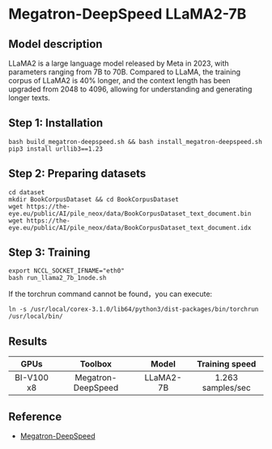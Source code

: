 # Megatron-DeepSpeed LLaMA2-7B

## Model description

LLaMA2 is a large language model released by Meta in 2023, with parameters ranging from 7B to 70B. Compared to LLaMA, the training corpus of LLaMA2 is 40% longer, and the context length has been upgraded from 2048 to 4096, allowing for understanding and generating longer texts. 

## Step 1: Installation

```
bash build_megatron-deepspeed.sh && bash install_megatron-deepspeed.sh
pip3 install urllib3==1.23
```

## Step 2: Preparing datasets

```
cd dataset
mkdir BookCorpusDataset && cd BookCorpusDataset
wget https://the-eye.eu/public/AI/pile_neox/data/BookCorpusDataset_text_document.bin
wget https://the-eye.eu/public/AI/pile_neox/data/BookCorpusDataset_text_document.idx
```

## Step 3: Training

```
export NCCL_SOCKET_IFNAME="eth0"
bash run_llama2_7b_1node.sh
```

If the torchrun command cannot be found，you can execute:

```
ln -s /usr/local/corex-3.1.0/lib64/python3/dist-packages/bin/torchrun /usr/local/bin/
```

## Results

| GPUs       | Toolbox   | Model       | Training speed   |
|:-----------:|:---------:|:----------:|:----------------:|
| BI-V100 x8 | Megatron-DeepSpeed | LLaMA2-7B |1.263 samples/sec |

## Reference

- [Megatron-DeepSpeed](https://github.com/microsoft/Megatron-DeepSpeed)
